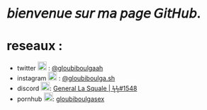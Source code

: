 # 𝘣𝘪𝘦𝘯𝘷𝘦𝘯𝘶𝘦 𝘴𝘶𝘳 𝘮𝘢 𝘱𝘢𝘨𝘦 𝘎𝘪𝘵𝘏𝘶𝘣.

# reseaux : 

- twitter <img src="https://upload.wikimedia.org/wikipedia/fr/thumb/c/c8/Twitter_Bird.svg/1259px-Twitter_Bird.svg.png" width="20" > : [@gloubiboulgaah](https://twitter.com/gloubiboulgaah)
- instagram <img src="https://upload.wikimedia.org/wikipedia/commons/thumb/e/e7/Instagram_logo_2016.svg/1200px-Instagram_logo_2016.svg.png" width="20" > : [@gloubiboulga.sh](https://www.instagram.com/gloubiboulga.sh)
- discord <img src="https://www.freepnglogos.com/uploads/discord-logo-png/discord-logo-logodownload-download-logotipos-1.png" width="20" >:  [General La Squale | ϟϟ#1548](https://discord.gg/XNHYenX)
- pornhub <img src="https://upload.wikimedia.org/wikipedia/commons/thumb/f/f1/Pornhub-logo.svg/1280px-Pornhub-logo.svg.png" width="20" >: [gloubiboulgasex](https://pornhub.com/users/gloubiboulgasex)
